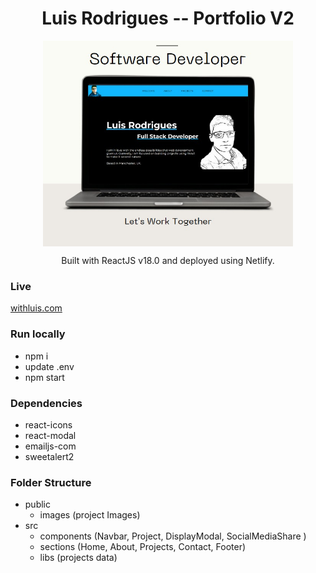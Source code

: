 <h1 align='center'>
Luis Rodrigues -- Portfolio V2
</h1>

<p align='center'>
<img src="public/images/metaImage.jpg" width="400px" align="center"> 
</p>

<p align='center'>
Built with ReactJS v18.0 and deployed using Netlify.
</p>

### Live
[withluis.com](https://withluis.com/)
 

### Run locally
- npm i
- update .env
- npm start

### Dependencies
- react-icons 
- react-modal
- emailjs-com
- sweetalert2

### Folder Structure
- public
    - images (project Images)
- src
    - components (Navbar, Project, DisplayModal, SocialMediaShare )
    - sections (Home, About, Projects, Contact, Footer)
    - libs (projects data)






